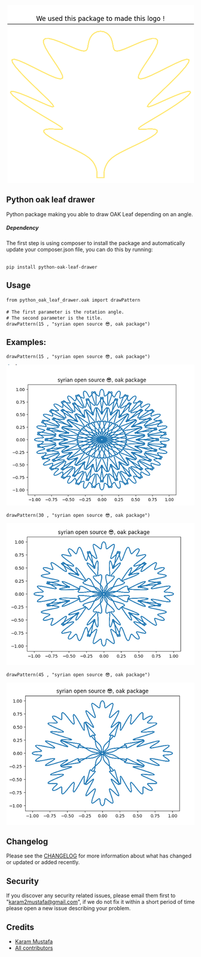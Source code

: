 <p align="center">
  <img src="https://github.com/Syrian-Open-Source/python-oak-leaf-drawer/blob/main/assets/logo.png" />
</p>

Python oak leaf drawer
----------------------
Python package making you able to draw OAK Leaf depending on an angle.

##### Dependency
The first step is using composer to install the package and automatically update your composer.json file, you can do this by running:

```shell

pip install python-oak-leaf-drawer

```

Usage
-----------
```
from python_oak_leaf_drawer.oak import drawPattern

# The first parameter is the rotation angle.
# The second parameter is the title.
drawPattern(15 , "syrian open source 😎, oak package")

```
Examples:
----------
```
drawPattern(15 , "syrian open source 😎, oak package")
```
![example1](assets/example1.png)
```
drawPattern(30 , "syrian open source 😎, oak package")
```
![example2](assets/example2.png)
```
drawPattern(45 , "syrian open source 😎, oak package")
```
![example3](assets/example3.png)

Changelog
---------
Please see the [CHANGELOG](https://github.com/syrian-open-source/python-oak-leaf-drawer/blob/master/CHANGELOG.md) for more information about what has changed or updated or added recently.

Security
--------
If you discover any security related issues, please email them first to "karam2mustafa@gmail.com", 
if we do not fix it within a short period of time please open a new issue describing your problem. 

Credits
-------
* [Karam Mustafa](https://www.linkedin.com/in/karam2mustafa/)
* [All contributors](https://github.com/syrian-open-source/python-oak-leaf-drawer/graphs/contributors)
